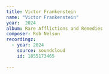 ```yaml
---
title: Victor Frankenstein
name: "Victor Frankenstein"
year:  2024
album: Rare Afflictions and Remedies 
composer: Rob Nelson
recordingz:
  - year: 2024
    source: soundcloud
    id: 1855173465
 
---
```


